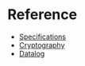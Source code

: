 # Reference

- [Specifications](./reference/Specifications.md)
- [Cryptography](./reference/Cryptography.md)
- [Datalog](./reference/Datalog.md)
